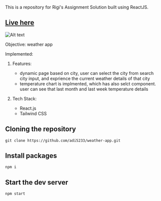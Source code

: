This is a repository for Rigi's Assignment Solution built using ReactJS.

## [Live here](https://main--forecast-finesse.netlify.app/)

![Alt text](<Screenshot 2024-03-06 at 5.55.48 PM.png>)

Objective: weather app

Implemented:

1. Features:

   - dynamic page based on city, user can select the city from search city input, and exprience the current weather details of that city
   - temperature chart is implmented, which has also selct component. user can see that last month and last week temperature details

2. Tech Stack:

   - React.js
   - Tailwind CSS

## Cloning the repository

```shell
git clone https://github.com/adi5233/weather-app.git
```

## Install packages

```shell
npm i
```

## Start the dev server

```shell
npm start
```

